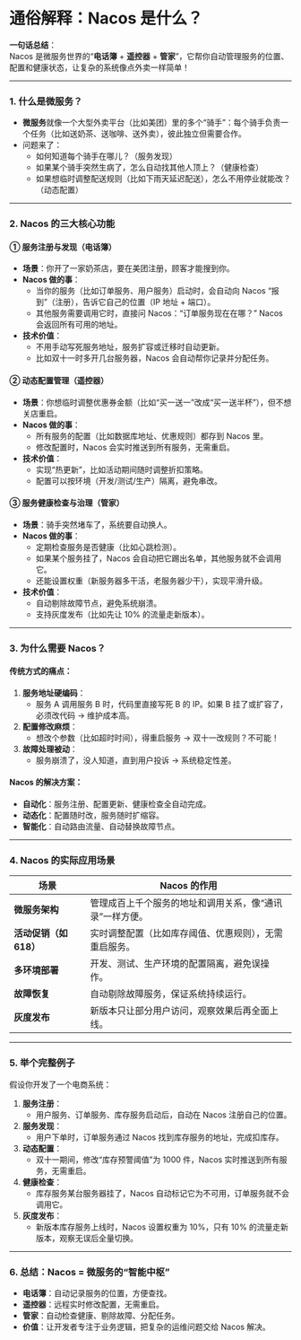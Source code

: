 # **通俗解释：Nacos 是什么？**

**一句话总结**：  
Nacos 是微服务世界的“**电话簿** + **遥控器** + **管家**”，它帮你自动管理服务的位置、配置和健康状态，让复杂的系统像点外卖一样简单！

---

### **1. 什么是微服务？**
- **微服务**就像一个大型外卖平台（比如美团）里的多个“骑手”：每个骑手负责一个任务（比如送奶茶、送咖啡、送外卖），彼此独立但需要合作。
- 问题来了：  
  - 如何知道每个骑手在哪儿？（服务发现）  
  - 如果某个骑手突然生病了，怎么自动找其他人顶上？（健康检查）  
  - 如果想临时调整配送规则（比如下雨天延迟配送），怎么不用停业就能改？（动态配置）  

---

### **2. Nacos 的三大核心功能**
#### **① 服务注册与发现（电话簿）**
- **场景**：你开了一家奶茶店，要在美团注册，顾客才能搜到你。  
- **Nacos 做的事**：  
  - 当你的服务（比如订单服务、用户服务）启动时，会自动向 Nacos “报到”（注册），告诉它自己的位置（IP 地址 + 端口）。  
  - 其他服务需要调用它时，直接问 Nacos：“订单服务现在在哪？” Nacos 会返回所有可用的地址。  
- **技术价值**：  
  - 不用手动写死服务地址，服务扩容或迁移时自动更新。  
  - 比如双十一时多开几台服务器，Nacos 会自动帮你记录并分配任务。

#### **② 动态配置管理（遥控器）**
- **场景**：你想临时调整优惠券金额（比如“买一送一”改成“买一送半杯”），但不想关店重启。  
- **Nacos 做的事**：  
  - 所有服务的配置（比如数据库地址、优惠规则）都存到 Nacos 里。  
  - 修改配置时，Nacos 会实时推送到所有服务，无需重启。  
- **技术价值**：  
  - 实现“热更新”，比如活动期间随时调整折扣策略。  
  - 配置可以按环境（开发/测试/生产）隔离，避免串改。

#### **③ 服务健康检查与治理（管家）**
- **场景**：骑手突然堵车了，系统要自动换人。  
- **Nacos 做的事**：  
  - 定期检查服务是否健康（比如心跳检测）。  
  - 如果某个服务挂了，Nacos 会自动把它踢出名单，其他服务就不会调用它。  
  - 还能设置权重（新服务器多干活，老服务器少干），实现平滑升级。  
- **技术价值**：  
  - 自动剔除故障节点，避免系统崩溃。  
  - 支持灰度发布（比如先让 10% 的流量走新版本）。

---

### **3. 为什么需要 Nacos？**
#### **传统方式的痛点**：
1. **服务地址硬编码**：  
   - 服务 A 调用服务 B 时，代码里直接写死 B 的 IP。如果 B 挂了或扩容了，必须改代码 → 维护成本高。  
2. **配置修改麻烦**：  
   - 想改个参数（比如超时时间），得重启服务 → 双十一改规则？不可能！  
3. **故障处理被动**：  
   - 服务崩溃了，没人知道，直到用户投诉 → 系统稳定性差。

#### **Nacos 的解决方案**：
- **自动化**：服务注册、配置更新、健康检查全自动完成。  
- **动态化**：配置随时改，服务随时扩缩容。  
- **智能化**：自动路由流量、自动替换故障节点。

---

### **4. Nacos 的实际应用场景**
| **场景**              | **Nacos 的作用**                                         |
| --------------------- | -------------------------------------------------------- |
| **微服务架构**        | 管理成百上千个服务的地址和调用关系，像“通讯录”一样方便。 |
| **活动促销（如618）** | 实时调整配置（比如库存阈值、优惠规则），无需重启服务。   |
| **多环境部署**        | 开发、测试、生产环境的配置隔离，避免误操作。             |
| **故障恢复**          | 自动剔除故障服务，保证系统持续运行。                     |
| **灰度发布**          | 新版本只让部分用户访问，观察效果后再全面上线。           |

---

### **5. 举个完整例子**
假设你开发了一个电商系统：  
1. **服务注册**：  
   - 用户服务、订单服务、库存服务启动后，自动在 Nacos 注册自己的位置。  
2. **服务发现**：  
   - 用户下单时，订单服务通过 Nacos 找到库存服务的地址，完成扣库存。  
3. **动态配置**：  
   - 双十一期间，修改“库存预警阈值”为 1000 件，Nacos 实时推送到所有服务，无需重启。  
4. **健康检查**：  
   - 库存服务某台服务器挂了，Nacos 自动标记它为不可用，订单服务就不会调用它。  
5. **灰度发布**：  
   - 新版本库存服务上线时，Nacos 设置权重为 10%，只有 10% 的流量走新版本，观察无误后全量切换。

---

### **6. 总结：Nacos = 微服务的“智能中枢”**
- **电话簿**：自动记录服务的位置，方便查找。  
- **遥控器**：远程实时修改配置，无需重启。  
- **管家**：自动检查健康、剔除故障、分配任务。  
- **价值**：让开发者专注于业务逻辑，把复杂的运维问题交给 Nacos 解决。  
